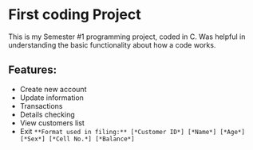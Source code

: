 # First coding Project
This is my Semester #1 programming project, coded in C.
Was helpful in understanding the basic functionality about how a code works.
## Features:
-	Create new account
-	Update information
- Transactions
-	Details checking
-	View customers list
- Exit
`
**Format used in filing:**
[*Customer ID*] [*Name*] [*Age*] [*Sex*] [*Cell No.*] [*Balance*]
`
